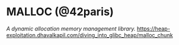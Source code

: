 # MALLOC (@42paris)
*A dynamic allocation memory management library.*
https://heap-exploitation.dhavalkapil.com/diving_into_glibc_heap/malloc_chunk